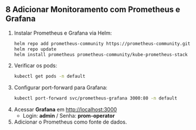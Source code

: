 ## **8 Adicionar Monitoramento com Prometheus e Grafana**  
1. Instalar Prometheus e Grafana via Helm:  
   ```sh
   helm repo add prometheus-community https://prometheus-community.github.io/helm-charts
   helm repo update
   helm install prometheus prometheus-community/kube-prometheus-stack
   ```  
2. Verificar os pods:  
   ```sh
   kubectl get pods -n default
   ```  
3. Configurar port-forward para Grafana:  
   ```sh
   kubectl port-forward svc/prometheus-grafana 3000:80 -n default
   ```  
4. Acessar **Grafana** em [http://localhost:3000](http://localhost:3000)  
   - Login: **admin** / Senha: **prom-operator**  
5. Adicionar o Prometheus como fonte de dados. 
